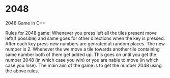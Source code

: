 # 2048
2048 Game in C++

Rules for 2048 game:
Whenever you press left all the tiles present move left(if possible) and same goes for other directions when the key is pressed.
After each key press new numbers are genrated at random places. The new number is 2. Whenever the we move a tile towards another tile containing same number both of them get added up. This goes on until you get the number 2048 (in which case you win) or you are nable to move (in which case you lose).
The main aim of the game is to get the number 2048 using the above rules.
